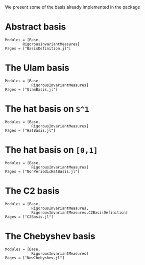 We present some of the basis already implemented in the package

# Abstract basis
```@autodocs
Modules = [Base, 
        RigorousInvariantMeasures]
Pages = ["BasisDefinition.jl"]
```

# The Ulam basis
```@autodocs
Modules = [Base, 
            RigorousInvariantMeasures]
Pages = ["UlamBasis.jl"]
```

# The hat basis on ``S^1``
```@autodocs
Modules = [Base, 
            RigorousInvariantMeasures]
Pages = ["HatBasis.jl"]
```

# The hat basis on ``[0,1]``
```@autodocs
Modules = [Base, 
            RigorousInvariantMeasures]
Pages = ["NonPeriodicHatBasis.jl"]
```

# The C2 basis
```@autodocs
Modules = [Base, 
            RigorousInvariantMeasures,
            RigorousInvariantMeasures.C2BasisDefinition]
Pages = ["C2Basis.jl"]
```

# The Chebyshev basis
```@autodocs
Modules = [Base, 
            RigorousInvariantMeasures]
Pages = ["NewChebyshev.jl"]
```
